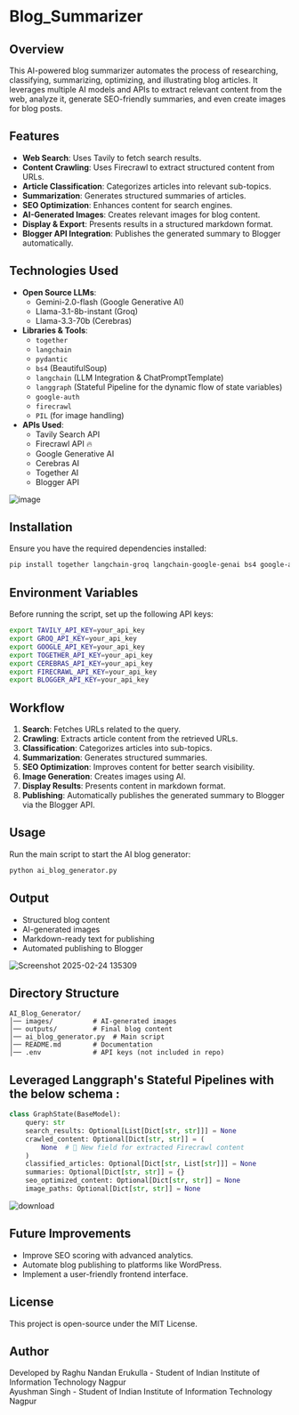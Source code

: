# Blog_Summarizer

## Overview
This AI-powered blog summarizer automates the process of researching, classifying, summarizing, optimizing, and illustrating blog articles. It leverages multiple AI models and APIs to extract relevant content from the web, analyze it, generate SEO-friendly summaries, and even create images for blog posts.

## Features
- **Web Search**: Uses Tavily to fetch search results.
- **Content Crawling**: Uses Firecrawl to extract structured content from URLs.
- **Article Classification**: Categorizes articles into relevant sub-topics.
- **Summarization**: Generates structured summaries of articles.
- **SEO Optimization**: Enhances content for search engines.
- **AI-Generated Images**: Creates relevant images for blog content.
- **Display & Export**: Presents results in a structured markdown format.
- **Blogger API Integration**: Publishes the generated summary to Blogger automatically.

## Technologies Used
- **Open Source LLMs**:
  - Gemini-2.0-flash (Google Generative AI)
  - Llama-3.1-8b-instant (Groq)
  - Llama-3.3-70b (Cerebras)
- **Libraries & Tools**:
  - `together`
  - `langchain`
  - `pydantic`
  - `bs4` (BeautifulSoup)
  - `langchain` (LLM Integration & ChatPromptTemplate)
  - `langgraph` (Stateful Pipeline for the dynamic flow of state variables)
  - `google-auth`
  - `firecrawl`
  - `PIL` (for image handling)
- **APIs Used**:
  - Tavily Search API 
  - Firecrawl API 🔥
  - Google Generative AI 
  - Cerebras AI
  - Together AI
  - Blogger API


![image](https://mintlify.s3.us-west-1.amazonaws.com/firecrawl/images/hero.png)


## Installation
Ensure you have the required dependencies installed:
```sh
pip install together langchain-groq langchain-google-genai bs4 google-auth google-auth-oauthlib googleapiclient langchain-community pydantic python-dotenv PIL langchain_cerebras langgraph
```

## Environment Variables
Before running the script, set up the following API keys:
```sh
export TAVILY_API_KEY=your_api_key
export GROQ_API_KEY=your_api_key
export GOOGLE_API_KEY=your_api_key
export TOGETHER_API_KEY=your_api_key
export CEREBRAS_API_KEY=your_api_key
export FIRECRAWL_API_KEY=your_api_key
export BLOGGER_API_KEY=your_api_key
```

## Workflow
1. **Search**: Fetches URLs related to the query.
2. **Crawling**: Extracts article content from the retrieved URLs.
3. **Classification**: Categorizes articles into sub-topics.
4. **Summarization**: Generates structured summaries.
5. **SEO Optimization**: Improves content for better search visibility.
6. **Image Generation**: Creates images using AI.
7. **Display Results**: Presents content in markdown format.
8. **Publishing**: Automatically publishes the generated summary to Blogger via the Blogger API.

## Usage
Run the main script to start the AI blog generator:
```sh
python ai_blog_generator.py
```

## Output
- Structured blog content
- AI-generated images
- Markdown-ready text for publishing
- Automated publishing to Blogger

![Screenshot 2025-02-24 135309](https://github.com/user-attachments/assets/1f100da4-9b41-436f-bfeb-11be25fe6ba1)

## Directory Structure
```
AI_Blog_Generator/
│── images/          # AI-generated images
│── outputs/         # Final blog content
│── ai_blog_generator.py  # Main script
│── README.md        # Documentation
│── .env             # API keys (not included in repo)
```

## Leveraged Langgraph's Stateful Pipelines with the below schema : 

``` python
class GraphState(BaseModel):
    query: str
    search_results: Optional[List[Dict[str, str]]] = None
    crawled_content: Optional[Dict[str, str]] = (
        None  # 🔹 New field for extracted Firecrawl content
    )
    classified_articles: Optional[Dict[str, List[str]]] = None
    summaries: Optional[Dict[str, str]] = {}
    seo_optimized_content: Optional[Dict[str, str]] = None
    image_paths: Optional[Dict[str, str]] = None

```

![download](https://github.com/user-attachments/assets/78210597-6631-4658-a997-8b277e745b55)



## Future Improvements
- Improve SEO scoring with advanced analytics.
- Automate blog publishing to platforms like WordPress.
- Implement a user-friendly frontend interface.

## License
This project is open-source under the MIT License.

## Author
Developed by Raghu Nandan Erukulla - Student of Indian Institute of Information Technology Nagpur  
Ayushman Singh - Student of Indian Institute of Information Technology Nagpur
